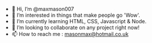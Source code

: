 - 👋 Hi, I’m @maxmason007
- 👀 I’m interested in things that make people go 'Wow'. 
- 🌱 I’m currently learning HTML, CSS, Javascript & Node.
- 💞️ I’m looking to collaborate on any project right now! 
- 📫 How to reach me : masonmax@hotmail.co.uk

<!---
maxmason007/maxmason007 is a ✨ special ✨ repository because its `README.md` (this file) appears on your GitHub profile.
You can click the Preview link to take a look at your changes.
--->
